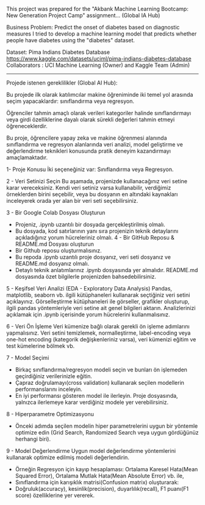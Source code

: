 This project was prepared for the "Akbank Machine Learning Bootcamp: New Generation Project Camp" assignment... (Global IA Hub)

Business Problem: Predict the onset of diabetes based on diagnostic measures
I tried to develop a machine learning model that predicts whether people have diabetes using the "diabetes" dataset.

Dataset: Pima Indians Diabetes Database
https://www.kaggle.com/datasets/uciml/pima-indians-diabetes-database
Collaborators : UCI Machine Learning (Owner) and Kaggle Team (Admin)

-----------------------------------------------------------------------------------------------------------------------
Projede istenen gereklilikler (Global AI Hub):

Bu projede ilk olarak katılımcılar makine öğreniminde iki temel yol arasında seçim
yapacaklardır: sınıflandırma veya regresyon.

Öğrenciler tahmin amaçlı olarak verileri kategoriler halinde sınıflandırmayı veya
girdi özelliklerine dayalı olarak sürekli değerleri tahmin etmeyi öğreneceklerdir.

Bu proje, öğrencilere yapay zeka ve makine öğrenmesi alanında sınıflandırma ve
regresyon alanlarında veri analizi, model geliştirme ve değerlendirme teknikleri konusunda
pratik deneyim kazandırmayı amaçlamaktadır.

1- Proje Konusu
İki seçeneğiniz var: Sınıflandırma veya Regresyon.

2 - Veri Setinizi Seçin
Bu aşamada, projenizde kullanacağınız veri setine karar vereceksiniz. Kendi veri setiniz
varsa kullanabilir, verdiğimiz örneklerden birini seçebilir, veya bu dosyanın en altındaki
kaynakları inceleyerek orada yer alan bir veri seti seçebilirsiniz.

3 - Bir Google Colab Dosyası Oluşturun
* Projeniz, .ipynb uzantılı bir dosyada gerçekleştirilmiş olmalı.
* Bu dosyada, kod satırlarının yanı sıra projenizin teknik detaylarını açıkladığınız
yorum hücreleriniz olmalı.
4 - Bir GitHub Reposu & README.md Dosyası oluşturun
* Bir Github reposu oluşturmalısınız.
* Bu repoda .ipynb uzantılı proje dosyanız, veri seti dosyanız ve README.md
dosyanız olmalı.
* Detaylı teknik anlatımlarınız .ipynb dosyasında yer almalıdır. README.md
dosyasında özet bilgilerle projenizden bahsedebilirsiniz.

5 - Keşifsel Veri Analizi (EDA - Exploratory Data Analysis)
Pandas, matplotlib, seaborn vb. ilgili kütüphaneleri kullanarak seçtiğiniz veri setini
açıklayınız. Görselleştirme kütüphaneleri ile görseller, grafikler oluşturup, ilgili pandas
yöntemleriyle veri setine ait genel bilgileri aktarın. Analizlerinizi açıklamak için .ipynb
içerisinde yorum hücrelerini kullanmalısınız.

6 - Veri Ön İşleme
Veri kümenize bağlı olarak gerekli ön işleme adımlarını yapmalısınız. Veri setini
temizlemek, normalleştirme, label-encoding veya one-hot encoding (kategorik
değişkenleriniz varsa), veri kümenizi eğitim ve test kümelerine bölmek vb.

7 - Model Seçimi
* Birkaç sınıflandırma/regresyon modeli seçin ve bunları ön işlemeden geçirdiğiniz
verilerinizle eğitin.
* Çapraz doğrulamayı(cross validation) kullanarak seçilen modellerin performanslarını
inceleyin.
* En iyi performansı gösteren model ile ilerleyin.
Proje dosyasında, yalnızca ilerlemeye karar verdiğiniz modele yer verebilirsiniz.

8 - Hiperparametre Optimizasyonu
* Önceki adımda seçilen modelin hiper parametrelerini uygun bir yöntemle optimize
edin (Grid Search, Randomized Search veya uygun gördüğünüz herhangi biri).

9 - Model Değerlendirme
Uygun model değerlendirme yöntemlerini kullanarak optimize edilmiş modeli
değerlendirin.
- Örneğin Regresyon için kayıp hesaplaması: Ortalama Karesel Hata(Mean Squared Error),
Ortalama Mutlak Hata(Mean Absolute Error) vb. ile,
- Sınıflandırma için karışıklık matrisi(Confusion matrix) oluşturarak:
- Doğruluk(accuracy), kesinlik(precision), duyarlılık(recall), F1 puanı(F1 score)
özelliklerine yer vererek.
